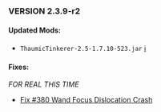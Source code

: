 ### VERSION 2.3.9-r2

#### Updated Mods:

* `ThaumicTinkerer-2.5-1.7.10-523.jar` [:information_source:](http://jenkins.nekokittygames.com:8080/job/Thaumic%20Tinkerer/changes)

#### Fixes:

*FOR REAL THIS TIME*

  * [Fix #380 Wand Focus Dislocation Crash](https://github.com/Beyond-Reality/BeyondRealityModPack/issues/380)
